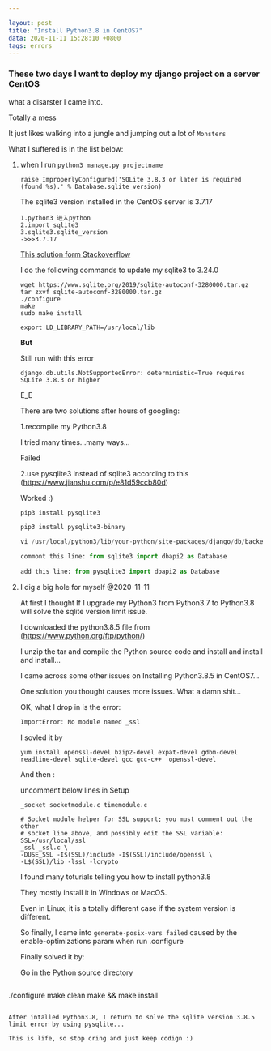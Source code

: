 ```yaml
---

layout: post
title: "Install Python3.8 in CentOS7"
data: 2020-11-11 15:28:10 +0800
tags: errors
---
```




### These two days I want to deploy my django project on a server CentOS

what a disarster I came into.

Totally a mess

It just likes walking into a jungle and jumping out  a lot of ```Monsters```

What I suffered is in the list below:

1. when I run `python3 manage.py projectname`

   ```raise ImproperlyConfigured('SQLite 3.8.3 or later is required (found %s).' % Database.sqlite_version)```

   The sqlite3 version installed in the CentOS server is 3.7.17

   ```
   1.python3 进入python
   2.import sqlite3
   3.sqlite3.sqlite_version
   ->>>3.7.17
   ```

   [This solution form Stackoverflow](https://stackoverflow.com/questions/55674176/django-cant-find-new-sqlite-version-sqlite-3-8-3-or-later-is-required-found)

   I do the following commands to update my sqlite3 to 3.24.0

   ```
   wget https://www.sqlite.org/2019/sqlite-autoconf-3280000.tar.gz
   tar zxvf sqlite-autoconf-3280000.tar.gz
   ./configure
   make
   sudo make install
   
   export LD_LIBRARY_PATH=/usr/local/lib
   ```

   **But**

   Still run with this error

   ```django.db.utils.NotSupportedError: deterministic=True requires SQLite 3.8.3 or higher
   django.db.utils.NotSupportedError: deterministic=True requires SQLite 3.8.3 or higher
   ```

   E_E

   There are two solutions after hours of googling:

   1.recompile my Python3.8 

   I tried many times...many ways...

   Failed

   2.use pysqlite3 instead of sqlite3 according to this  (https://www.jianshu.com/p/e81d59ccb80d)

   Worked :)

   ```python
   pip3 install pysqlite3
   
   pip3 install pysqlite3-binary
   
   vi /usr/local/python3/lib/your-python/site-packages/django/db/backends/sqlite3/base.py
   
   commont this line: from sqlite3 import dbapi2 as Database
     
   add this line: from pysqlite3 import dbapi2 as Database
   ```

2. I dig a big hole for myself @2020-11-11

   At first I thought If I upgrade my Python3 from Python3.7 to Python3.8 will solve the sqlite version limit issue.

   I downloaded the python3.8.5 file from (https://www.python.org/ftp/python/)

   I unzip the tar and compile the Python source code and install and install and install...

   I came across some other issues on Installing Python3.8.5 in CentOS7...

   One solution you thought  causes more issues. What a damn shit...

   OK, what I drop in is the error:

   ```javascript
   ImportError: No module named _ssl
   ```

   I sovled it by 

   ```
   yum install openssl-devel bzip2-devel expat-devel gdbm-devel readline-devel sqlite-devel gcc gcc-c++  openssl-devel
   ```

   And then :

   uncomment below lines in Setup

   ```
   _socket socketmodule.c timemodule.c
   
   # Socket module helper for SSL support; you must comment out the other
   # socket line above, and possibly edit the SSL variable:
   SSL=/usr/local/ssl
   _ssl _ssl.c \
   -DUSE_SSL -I$(SSL)/include -I$(SSL)/include/openssl \
   -L$(SSL)/lib -lssl -lcrypto
   ```

   I found many toturials telling you how to install python3.8

   They mostly install it in Windows or MacOS.

   Even in Linux, it is a totally different case if the system version is different.

   So finally, I came into `generate-posix-vars failed` caused by the  enable-optimizations param when run .configure 

   Finally solved it by:
   
   Go in the Python source directory
   
   ```./configure
./configure
   make clean
   make && make install
   ```
   
   After intalled Python3.8, I return to solve the sqlite version 3.8.5 limit error by using pysqlite...
   
   This is life, so stop cring and just keep codign :)